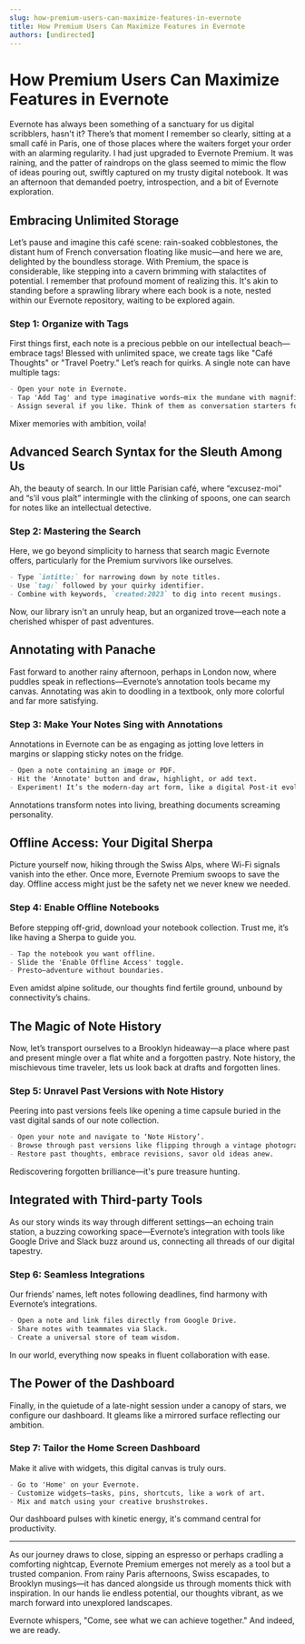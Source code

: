 ```yaml
---
slug: how-premium-users-can-maximize-features-in-evernote
title: How Premium Users Can Maximize Features in Evernote
authors: [undirected]
---
```



# How Premium Users Can Maximize Features in Evernote

Evernote has always been something of a sanctuary for us digital scribblers, hasn't it? There’s that moment I remember so clearly, sitting at a small café in Paris, one of those places where the waiters forget your order with an alarming regularity. I had just upgraded to Evernote Premium. It was raining, and the patter of raindrops on the glass seemed to mimic the flow of ideas pouring out, swiftly captured on my trusty digital notebook. It was an afternoon that demanded poetry, introspection, and a bit of Evernote exploration.

## Embracing Unlimited Storage

Let’s pause and imagine this café scene: rain-soaked cobblestones, the distant hum of French conversation floating like music—and here we are, delighted by the boundless storage. With Premium, the space is considerable, like stepping into a cavern brimming with stalactites of potential. I remember that profound moment of realizing this. It's akin to standing before a sprawling library where each book is a note, nested within our Evernote repository, waiting to be explored again.

### Step 1: Organize with Tags

First things first, each note is a precious pebble on our intellectual beach—embrace tags! Blessed with unlimited space, we create tags like "Café Thoughts" or "Travel Poetry." Let’s reach for quirks. A single note can have multiple tags:

```markdown
- Open your note in Evernote.
- Tap 'Add Tag' and type imaginative words—mix the mundane with magnificent.
- Assign several if you like. Think of them as conversation starters for future reference.
```

Mixer memories with ambition, voila!

## Advanced Search Syntax for the Sleuth Among Us

Ah, the beauty of search. In our little Parisian café, where “excusez-moi” and “s’il vous plaît” intermingle with the clinking of spoons, one can search for notes like an intellectual detective.

### Step 2: Mastering the Search

Here, we go beyond simplicity to harness that search magic Evernote offers, particularly for the Premium survivors like ourselves.

```markdown
- Type `intitle:` for narrowing down by note titles.
- Use `tag:` followed by your quirky identifier.
- Combine with keywords, `created:2023` to dig into recent musings.
```

Now, our library isn't an unruly heap, but an organized trove—each note a cherished whisper of past adventures.

## Annotating with Panache

Fast forward to another rainy afternoon, perhaps in London now, where puddles speak in reflections—Evernote’s annotation tools became my canvas. Annotating was akin to doodling in a textbook, only more colorful and far more satisfying.

### Step 3: Make Your Notes Sing with Annotations

Annotations in Evernote can be as engaging as jotting love letters in margins or slapping sticky notes on the fridge.

```markdown
- Open a note containing an image or PDF.
- Hit the 'Annotate' button and draw, highlight, or add text.
- Experiment! It’s the modern-day art form, like a digital Post-it evolution.
```

Annotations transform notes into living, breathing documents screaming personality.

## Offline Access: Your Digital Sherpa

Picture yourself now, hiking through the Swiss Alps, where Wi-Fi signals vanish into the ether. Once more, Evernote Premium swoops to save the day. Offline access might just be the safety net we never knew we needed.

### Step 4: Enable Offline Notebooks

Before stepping off-grid, download your notebook collection. Trust me, it’s like having a Sherpa to guide you.

```markdown
- Tap the notebook you want offline.
- Slide the 'Enable Offline Access' toggle.
- Presto—adventure without boundaries.
```

Even amidst alpine solitude, our thoughts find fertile ground, unbound by connectivity’s chains.

## The Magic of Note History

Now, let’s transport ourselves to a Brooklyn hideaway—a place where past and present mingle over a flat white and a forgotten pastry. Note history, the mischievous time traveler, lets us look back at drafts and forgotten lines.

### Step 5: Unravel Past Versions with Note History

Peering into past versions feels like opening a time capsule buried in the vast digital sands of our note collection.

```markdown
- Open your note and navigate to ‘Note History’.
- Browse through past versions like flipping through a vintage photograph album.
- Restore past thoughts, embrace revisions, savor old ideas anew.
```

Rediscovering forgotten brilliance—it's pure treasure hunting.

## Integrated with Third-party Tools

As our story winds its way through different settings—an echoing train station, a buzzing coworking space—Evernote’s integration with tools like Google Drive and Slack buzz around us, connecting all threads of our digital tapestry.

### Step 6: Seamless Integrations

Our friends’ names, left notes following deadlines, find harmony with Evernote’s integrations.

```markdown
- Open a note and link files directly from Google Drive.
- Share notes with teammates via Slack.
- Create a universal store of team wisdom.
```

In our world, everything now speaks in fluent collaboration with ease.

## The Power of the Dashboard

Finally, in the quietude of a late-night session under a canopy of stars, we configure our dashboard. It gleams like a mirrored surface reflecting our ambition.

### Step 7: Tailor the Home Screen Dashboard

Make it alive with widgets, this digital canvas is truly ours.

```markdown
- Go to 'Home' on your Evernote.
- Customize widgets—tasks, pins, shortcuts, like a work of art.
- Mix and match using your creative brushstrokes.
```

Our dashboard pulses with kinetic energy, it's command central for productivity.

---

As our journey draws to close, sipping an espresso or perhaps cradling a comforting nightcap, Evernote Premium emerges not merely as a tool but a trusted companion. From rainy Paris afternoons, Swiss escapades, to Brooklyn musings—it has danced alongside us through moments thick with inspiration. In our hands lie endless potential, our thoughts vibrant, as we march forward into unexplored landscapes.

Evernote whispers, "Come, see what we can achieve together." And indeed, we are ready.